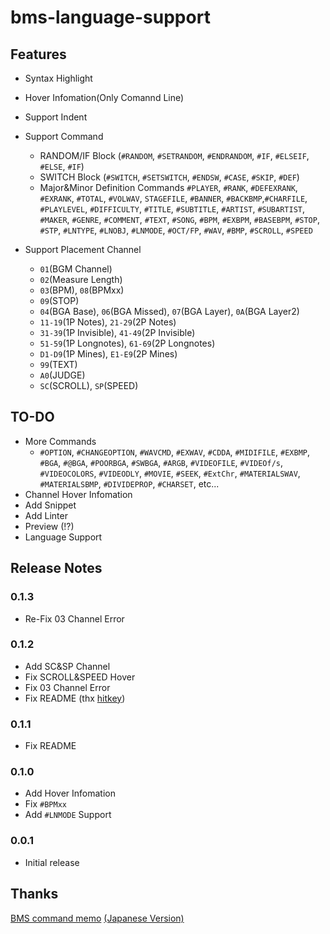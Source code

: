 # bms-language-support


## Features

- Syntax Highlight
- Hover Infomation(Only Comannd Line)

- Support Indent
- Support Command
  - RANDOM/IF Block
    (``#RANDOM``, ``#SETRANDOM``, ``#ENDRANDOM``, ``#IF``, ``#ELSEIF``, ``#ELSE``, ``#IF``)
  - SWITCH Block
    (``#SWITCH``, ``#SETSWITCH``, ``#ENDSW``, ``#CASE``, ``#SKIP``, ``#DEF``)
  - Major&Minor Definition Commands
    ``#PLAYER``, ``#RANK``, ``#DEFEXRANK``, ``#EXRANK``, ``#TOTAL``, ``#VOLWAV``, ``STAGEFILE``, ``#BANNER``, ``#BACKBMP``,``#CHARFILE``, ``#PLAYLEVEL``, ``#DIFFICULTY``, ``#TITLE``, ``#SUBTITLE``, ``#ARTIST``, ``#SUBARTIST``, ``#MAKER``, ``#GENRE``, ``#COMMENT``, ``#TEXT``, ``#SONG``, ``#BPM``, ``#EXBPM``, ``#BASEBPM``, ``#STOP``, ``#STP``, ``#LNTYPE``, ``#LNOBJ``, ``#LNMODE``, ``#OCT/FP``, ``#WAV``, ``#BMP``, ``#SCROLL``, ``#SPEED``
- Support Placement Channel
  - ``01``(BGM Channel)
  - ``02``(Measure Length)
  - ``03``(BPM), ``08``(BPMxx)
  - ``09``(STOP)
  - ``04``(BGA Base), ``06``(BGA Missed), ``07``(BGA Layer), ``0A``(BGA Layer2)
  - ``11-19``(1P Notes), ``21-29``(2P Notes)
  - ``31-39``(1P Invisible), ``41-49``(2P Invisible)
  - ``51-59``(1P Longnotes), ``61-69``(2P Longnotes)
  - ``D1-D9``(1P Mines), ``E1-E9``(2P Mines)
  - ``99``(TEXT)
  - ``A0``(JUDGE)
  - ``SC``(SCROLL), ``SP``(SPEED)

## TO-DO

- More Commands
  - ``#OPTION``, ``#CHANGEOPTION``, ``#WAVCMD``, ``#EXWAV``, ``#CDDA``, ``#MIDIFILE``, ``#EXBMP``, ``#BGA``, ``#@BGA``, ``#POORBGA``, ``#SWBGA``, ``#ARGB``, ``#VIDEOFILE``, ``#VIDEOf/s``, ``#VIDEOCOLORS``, ``#VIDEODLY``, ``#MOVIE``, ``#SEEK``, ``#ExtChr``, ``#MATERIALSWAV``, ``#MATERIALSBMP``, ``#DIVIDEPROP``, ``#CHARSET``, etc...
- Channel Hover Infomation
- Add Snippet
- Add Linter
- Preview (!?)
- Language Support

## Release Notes

### 0.1.3

- Re-Fix 03 Channel Error

### 0.1.2

- Add SC&SP Channel
- Fix SCROLL&SPEED Hover
- Fix 03 Channel Error
- Fix README (thx [hitkey](https://hitkey.nekokan.dyndns.info/diary1908.php#D190807))

### 0.1.1

- Fix README

### 0.1.0

- Add Hover Infomation
- Fix ``#BPMxx``
- Add ``#LNMODE`` Support

### 0.0.1

- Initial release

## Thanks
[BMS command memo](https://hitkey.nekokan.dyndns.info/cmds.htm) [(Japanese Version)](https://hitkey.nekokan.dyndns.info/cmdsJP.htm)